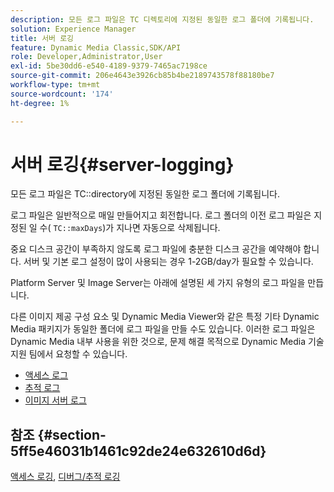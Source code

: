 ```yaml
---
description: 모든 로그 파일은 TC 디렉토리에 지정된 동일한 로그 폴더에 기록됩니다.
solution: Experience Manager
title: 서버 로깅
feature: Dynamic Media Classic,SDK/API
role: Developer,Administrator,User
exl-id: 5be30dd6-e540-4189-9379-7465ac7198ce
source-git-commit: 206e4643e3926cb85b4be2189743578f88180be7
workflow-type: tm+mt
source-wordcount: '174'
ht-degree: 1%

---
```


# 서버 로깅{#server-logging}

모든 로그 파일은 TC::directory에 지정된 동일한 로그 폴더에 기록됩니다.

로그 파일은 일반적으로 매일 만들어지고 회전합니다. 로그 폴더의 이전 로그 파일은 지정된 일 수( `TC::maxDays`)가 지나면 자동으로 삭제됩니다.

중요 디스크 공간이 부족하지 않도록 로그 파일에 충분한 디스크 공간을 예약해야 합니다. 서버 및 기본 로그 설정이 많이 사용되는 경우 1-2GB/day가 필요할 수 있습니다.

Platform Server 및 Image Server는 아래에 설명된 세 가지 유형의 로그 파일을 만듭니다.

다른 이미지 제공 구성 요소 및 Dynamic Media Viewer와 같은 특정 기타 Dynamic Media 패키지가 동일한 폴더에 로그 파일을 만들 수도 있습니다. 이러한 로그 파일은 Dynamic Media 내부 사용을 위한 것으로, 문제 해결 목적으로 Dynamic Media 기술 지원 팀에서 요청할 수 있습니다.

* [액세스 로그](c-access-log.md)
* [추적 로그](c-trace-log.md)
* [이미지 서버 로그](c-image-server-log.md)

## 참조 {#section-5ff5e46031b1461c92de24e632610d6d}

[액세스 로깅](../../../../is-api/image-serving-api-ref/c-configuration-and-administration/c-server-settings/r-access-logging.md#reference-5d175921c12a48a6be7f722517615d0f),  [디버그/추적 로깅](../../../../is-api/image-serving-api-ref/c-configuration-and-administration/c-server-settings/r-debug-trace-logging.md#reference-4b372f81001849f5b495457da7af8e82)
